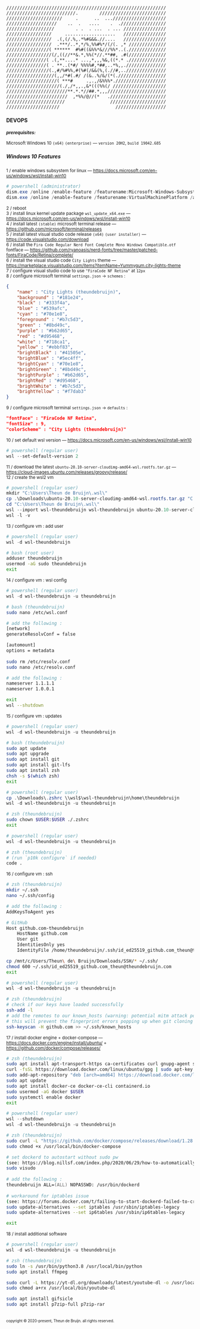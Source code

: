 ```
////////////////////////////////////////////////////////////
//////////////////////////.        /////////////////////////
/////////////////////     .      ..  ...////////////////////
///////////////////    ..  .   ....    .  ./////////////////
//////////////////        . .  . ...  . ... ////////////////
/////////////////     ...................   ////////////////
/////////////////  .(,(/.%,.*%#&&&.//....   ////////////////
/////////////////  .***/..*,*/%,%%#%*/(/(. ,* //////////////
////////////////( ******  #%#((&%%*&///%%*..(.//////////////
/////////////////(/,((//**&.*,%%(*//.**##, .#(//////////////
///////////////( .(,**....* ...,*,,,%&,((*.* .//////////////
///////////////( . **..(*#/ %%%%#,*##,..*%,,.///////////////
////////////////(.,#/%#%%,#(%#(/&&(%,(.//#,..///////////////
//////////////////(,,/*#(.#/ /(&..%/&/(*(.//////////////////
///////////////////( ***#     .,.,/&%%%*.///////////////////
////////////////////(./,/*,,.,&*(((%%(/ ////////////////////
///////////////////////**.*.*//##.*,,,//////////////////////
///////////////////////  ,*%%/@//(*   ./////////////////////
//////////////////////                 /////////////////////
////////////////////                     ///////////////////
```
#### DEVOPS

<sup><b>_prerequisites:_</b>\
\
Microsoft Windows 10 `(x64)` `(enterprise)` — `version 20H2`, `build 19042.685`
</sup>

##### Windows 10 Features
<sup>1 / enable windows subsystem for linux — https://docs.microsoft.com/en-us/windows/wsl/install-win10</sup>  
```powershell
# powershell (administrator)
dism.exe /online /enable-feature /featurename:Microsoft-Windows-Subsystem-Linux /all /norestart
dism.exe /online /enable-feature /featurename:VirtualMachinePlatform /all /norestart
```  
<sup>2 / reboot</sup>  
<sup>3 / install linux kernel update package `wsl_update_x64.exe` — https://docs.microsoft.com/en-us/windows/wsl/install-win10</sup>  
<sup>4 / install latest `(stable)` microsoft terminal release — https://github.com/microsoft/terminal/releases</sup>  
<sup>5 / install latest visual studio code release `(x64)` `(user installer)` — https://code.visualstudio.com/download</sup>  
<sup>6 / install the `Fira Code Regular Nerd Font Complete Mono Windows Compatible.otf` fontface — https://github.com/ryanoasis/nerd-fonts/tree/master/patched-fonts/FiraCode/Retina/complete/</sup>  
<sup>6 / install the  visual studio code `City Lights` theme — https://marketplace.visualstudio.com/items?itemName=Yummygum.city-lights-theme</sup>  
<sup>7 / configure visual studio code to use `"FiraCode NF Retina"` at `12px`</sup>  
<sup>8 / configure microsoft terminal `settings.json` -> `schemes` :</sup>  
```json
{
    "name" : "City Lights (theundebruijn)",
    "background" : "#181e24",
    "black" : "#333f4a",
    "blue" : "#539afc",
    "cyan" : "#70e1e8",
    "foreground" : "#b7c5d3",
    "green" : "#8bd49c",
    "purple" : "#b62d65",
    "red" : "#d95468",
    "white" : "#718ca1",
    "yellow" : "#ebbf83",
    "brightBlack" : "#41505e",
    "brightBlue" : "#5ec4ff",
    "brightCyan" : "#70e1e8",
    "brightGreen" : "#8bd49c",
    "brightPurple" : "#b62d65",
    "brightRed" : "#d95468",
    "brightWhite" : "#b7c5d3",
    "brightYellow" : "#f7dab3"
}
```
<sup>9 / configure microsoft terminal `settings.json` -> `defaults` :</sup>  
```json
"fontFace" : "FiraCode NF Retina",
"fontSize" : 9,
"colorScheme" : "City Lights (theundebruijn)"
```
<sup>10 / set default wsl version — https://docs.microsoft.com/en-us/windows/wsl/install-win10</sup>  
```powershell
# powershell (regular user)
wsl --set-default-version 2
```  
<sup>11 / download the latest `ubuntu-20.10-server-cloudimg-amd64-wsl.rootfs.tar.gz` — https://cloud-images.ubuntu.com/releases/groovy/release/</sup>  
<sup>12 / create the wsl2 vm
```powershell
# powershell (regular user)
mkdir "C:\Users\Theun de Bruijn\.wsl\"
cp .\Downloads\ubuntu-20.10-server-cloudimg-amd64-wsl.rootfs.tar.gz "C:\Users\Theun de Bruijn\.wsl\"
cd "C:\Users\Theun de Bruijn\.wsl\"
wsl --import wsl-theundebruijn wsl-theundebruijn ubuntu-20.10-server-cloudimg-amd64-wsl.rootfs.tar.gz
wsl -l -v
```  
<sup>13 / configure vm : add user
```powershell
# powershell (regular user)
wsl -d wsl-theundebruijn
```  
```bash
# bash (root user)
adduser theundebruijn
usermod -aG sudo theundebruijn
exit
``` 
<sup>14 / configure vm : wsl config
```powershell
# powershell (regular user)
wsl -d wsl-theundebruijn -u theundebruijn
```  
```bash
# bash (theundebruijn)
sudo nano /etc/wsl.conf

# add the following : 
[network]
generateResolvConf = false

[automount]
options = metadata
    
sudo rm /etc/resolv.conf
sudo nano /etc/resolv.conf

# add the following :
nameserver 1.1.1.1
nameserver 1.0.0.1

exit
wsl --shutdown
```
<sup>15 / configure vm : updates
```powershell
# powershell (regular user)
wsl -d wsl-theundebruijn -u theundebruijn
```  
```bash
# bash (theundebruijn)
sudo apt update
sudo apt upgrade
sudo apt install git
sudo apt install git-lfs
sudo apt install zsh
chsh -s $(which zsh)
exit
``` 
```powershell
# powershell (regular user)
cp .\Downloads\.zshrc \\wsl$\wsl-theundebruijn\home\theundebruijn
wsl -d wsl-theundebruijn -u theundebruijn
```  
```zsh
# zsh (theundebruijn)
sudo chown $USER:$USER ./.zshrc
exit
```
```powershell
# powershell (regular user)
wsl -d wsl-theundebruijn -u theundebruijn
```
```zsh
# zsh (theundebruijn)
# (run `p10k configure` if needed)
code .
```
<sup>16 / configure vm : ssh
```zsh
# zsh (theundebruijn)
mkdir ~/.ssh
nano ~/.ssh/config

# add the following :
AddKeysToAgent yes

# GitHub
Host github.com-theundebruijn
    HostName github.com
    User git
    IdentitiesOnly yes
    IdentityFile /home/theundebruijn/.ssh/id_ed25519_github.com_theun@theundebruijn.com

cp /mnt/c/Users/Theun\ de\ Bruijn/Downloads/SSH/* ~/.ssh/
chmod 600 ~/.ssh/id_ed25519_github.com_theun@theundebruijn.com
exit
``` 
```powershell
# powershell (regular user)
wsl -d wsl-theundebruijn -u theundebruijn
```  
```zsh
# zsh (theundebruijn)
# check if our keys have loaded successfully
ssh-add -l
# add the remotes to our known_hosts (warning: potential mitm attack possible)
# this will prevent the fingerprint errors popping up when git cloning
ssh-keyscan -H github.com >> ~/.ssh/known_hosts
``` 
<sup>17 / install docker engine + docker-compose — https://docs.docker.com/engine/install/ubuntu/ + https://github.com/docker/compose/releases/
```zsh
# zsh (theundebruijn)
sudo apt install apt-transport-https ca-certificates curl gnupg-agent software-properties-common
curl -fsSL https://download.docker.com/linux/ubuntu/gpg | sudo apt-key add -
sudo add-apt-repository "deb [arch=amd64] https://download.docker.com/linux/ubuntu $(lsb_release -cs) stable"
sudo apt update
sudo apt install docker-ce docker-ce-cli containerd.io
sudo usermod -aG docker $USER
sudo systemctl enable docker
exit
```
```powershell
# powershell (regular user)
wsl --shutdown
wsl -d wsl-theundebruijn -u theundebruijn
```    
 ```zsh
# zsh (theundebruijn)
sudo curl -L "https://github.com/docker/compose/releases/download/1.28.6/docker-compose-$(uname -s)-$(uname -m)" -o /usr/local/bin/docker-compose
sudo chmod +x /usr/local/bin/docker-compose

# set dockerd to autostart without sudo pw
(see: https://blog.nillsf.com/index.php/2020/06/29/how-to-automatically-start-the-docker-daemon-on-wsl2/)
sudo visudo
    
# add the following :
theundebruijn ALL=(ALL) NOPASSWD: /usr/bin/dockerd
    
# workaround for iptables issue
(see: https://forums.docker.com/t/failing-to-start-dockerd-failed-to-create-nat-chain-docker/78269)
sudo update-alternatives --set iptables /usr/sbin/iptables-legacy
sudo update-alternatives --set ip6tables /usr/sbin/ip6tables-legacy

exit   
```
<sup>18 / install additional software
```powershell
# powershell (regular user)
wsl -d wsl-theundebruijn -u theundebruijn
```  
```zsh
# zsh (theundebruijn)
sudo ln -s /usr/bin/python3.8 /usr/local/bin/python
sudo apt install ffmpeg

sudo curl -L https://yt-dl.org/downloads/latest/youtube-dl -o /usr/local/bin/youtube-dl
sudo chmod a+rx /usr/local/bin/youtube-dl

sudo apt install gifsicle
sudo apt install p7zip-full p7zip-rar
```
<br/>
<sub><sup>copyright © 2020-present, Theun de Bruijn. all rights reserved.</sup></sub>
